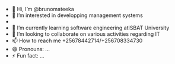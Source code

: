- 👋 Hi, I’m @brunomateeka
- 👀 I’m interested in developping management systems
- 
- 🌱 I’m currently learning software engineering atISBAT University
- 💞️ I’m looking to collaborate on various activities regarding IT
- 📫 How to reach me 
+25678442714/+256708334730
- 😄 Pronouns: ...
- ⚡ Fun fact: ...

<!---
brunomateeka/brunomateeka is a ✨ special ✨ repository because its `README.md` (this file) appears on your GitHub profile.
You can click the Preview link to take a look at your changes.
--->
